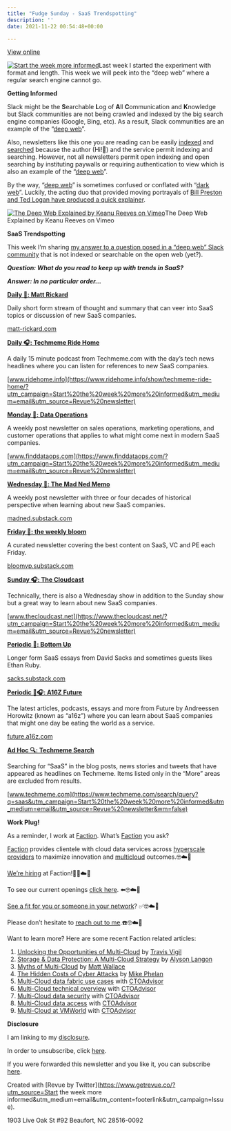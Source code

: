 ```yaml
---
title: "Fudge Sunday - SaaS Trendspotting"
description: ''
date: 2021-11-22 00:54:48+00:00

---
```


[View online](https://sunday.fudge.org/issues/fudge-sunday-saas-trendspotting-877717?utm_campaign=Issue&utm_content=view_in_browser&utm_medium=email&utm_source=Start+the+week+more+informed)

[![Start the week more informed](https://bucketeer-e05bbc84-baa3-437e-9518-adb32be77984.s3.amazonaws.com/public/images/bf5cd4f9-d4ce-4129-ae0c-1af5a7a34e7b_1200x115.png "Start the week more informed")](https://substackcdn.com/image/fetch/f_auto,q_auto:good,fl_progressive:steep/https%3A%2F%2Fbucketeer-e05bbc84-baa3-437e-9518-adb32be77984.s3.amazonaws.com%2Fpublic%2Fimages%2Fbf5cd4f9-d4ce-4129-ae0c-1af5a7a34e7b_1200x115.png)Last week I started the experiment with format and length. This week we will peek into the “deep web” where a regular search engine cannot go.

 **Getting Informed**

Slack might be the **S**earchable **L**og of **A**ll **C**ommunication and **K**nowledge but Slack communities are not being crawled and indexed by the big search engine companies (Google, Bing, etc). As a result, Slack communities are an example of the “[deep web](https://en.wikipedia.org/wiki/Deep_web?utm_campaign=Start%20the%20week%20more%20informed&utm_medium=email&utm_source=Revue%20newsletter)”.

Also, newsletters like this one you are reading can be easily [indexed](https://sunday.fudge.org/?format=rss&utm_campaign=Start%20the%20week%20more%20informed&utm_medium=email&utm_source=Revue%20newsletter) and [searched](https://www.google.com/search?q=multicloud%20site%3Asunday.fudge.org&utm_campaign=Start%20the%20week%20more%20informed&utm_medium=email&utm_source=Revue%20newsletter) because the author (Hi!👋) and the service permit indexing and searching. However, not all newsletters permit open indexing and open searching by instituting paywalls or requiring authentication to view which is also an example of the “[deep web](https://en.wikipedia.org/wiki/Deep_web?utm_campaign=Start%20the%20week%20more%20informed&utm_medium=email&utm_source=Revue%20newsletter)”.

By the way, “[deep web](https://en.wikipedia.org/wiki/Deep_web?utm_campaign=Start%20the%20week%20more%20informed&utm_medium=email&utm_source=Revue%20newsletter)” is sometimes confused or conflated with “[dark web](https://en.wikipedia.org/wiki/Dark_web?utm_campaign=Start%20the%20week%20more%20informed&utm_medium=email&utm_source=Revue%20newsletter)”. Luckily, the acting duo that provided moving portrayals of [Bill Preston and Ted Logan have produced a quick explainer](https://www.deepwebthemovie.com/?utm_campaign=Start%20the%20week%20more%20informed&utm_medium=email&utm_source=Revue%20newsletter).

[![The Deep Web Explained by Keanu Reeves on Vimeo](https://bucketeer-e05bbc84-baa3-437e-9518-adb32be77984.s3.amazonaws.com/public/images/7315cdc2-d644-4126-a8e4-348f76777631_600x338.jpeg "The Deep Web Explained by Keanu Reeves on Vimeo")](https://substackcdn.com/image/fetch/f_auto,q_auto:good,fl_progressive:steep/https%3A%2F%2Fbucketeer-e05bbc84-baa3-437e-9518-adb32be77984.s3.amazonaws.com%2Fpublic%2Fimages%2F7315cdc2-d644-4126-a8e4-348f76777631_600x338.jpeg)The Deep Web Explained by Keanu Reeves on Vimeo

 **SaaS Trendspotting**

This week I’m sharing [my answer to a question posed in a “deep web” Slack community](https://presalescollective.slack.com/archives/CKCAMR52S/p1636825295280200?cid=CKCAMR52S&thread_ts=1636794157.278800&utm_campaign=Start%20the%20week%20more%20informed&utm_medium=email&utm_source=Revue%20newsletter) that is not indexed or searchable on the open web (yet?).

***Question: What do you read to keep up with trends in SaaS?***

***Answer: In no particular order…***

**[Daily 📖: Matt Rickard](https://matt-rickard.com/archive/?utm_campaign=Start%20the%20week%20more%20informed&utm_medium=email&utm_source=Revue%20newsletter)**

Daily short form stream of thought and summary that can veer into SaaS topics or discussion of new SaaS companies.

[matt-rickard.com](https://matt-rickard.com/archive/?utm_campaign=Start%20the%20week%20more%20informed&utm_medium=email&utm_source=Revue%20newsletter)

**[Daily 🎧: Techmeme Ride Home](https://www.ridehome.info/show/techmeme-ride-home/?utm_campaign=Start%20the%20week%20more%20informed&utm_medium=email&utm_source=Revue%20newsletter)**

A daily 15 minute podcast from Techmeme.com with the day’s tech news headlines where you can listen for references to new SaaS companies.

[www.ridehome.info](https://www.ridehome.info/show/techmeme-ride-home/?utm_campaign=Start%20the%20week%20more%20informed&utm_medium=email&utm_source=Revue%20newsletter)

**[Monday 📖: Data Operations](https://www.finddataops.com/?utm_campaign=Start%20the%20week%20more%20informed&utm_medium=email&utm_source=Revue%20newsletter)**

A weekly post newsletter on sales operations, marketing operations, and customer operations that applies to what might come next in modern SaaS companies.

[www.finddataops.com](https://www.finddataops.com/?utm_campaign=Start%20the%20week%20more%20informed&utm_medium=email&utm_source=Revue%20newsletter)

**[Wednesday 📖: The Mad Ned Memo](https://madned.substack.com/?utm_campaign=Start%20the%20week%20more%20informed&utm_medium=email&utm_source=Revue%20newsletter)**

A weekly post newsletter with three or four decades of historical perspective when learning about new SaaS companies.

[madned.substack.com](https://madned.substack.com/?utm_campaign=Start%20the%20week%20more%20informed&utm_medium=email&utm_source=Revue%20newsletter)

**[Friday 📖: the weekly bloom](https://bloomvp.substack.com/?utm_campaign=Start%20the%20week%20more%20informed&utm_medium=email&utm_source=Revue%20newsletter)**

A curated newsletter covering the best content on SaaS, VC and PE each Friday.

[bloomvp.substack.com](https://bloomvp.substack.com/?utm_campaign=Start%20the%20week%20more%20informed&utm_medium=email&utm_source=Revue%20newsletter)

**[Sunday 🎧: The Cloudcast](https://www.thecloudcast.net/?utm_campaign=Start%20the%20week%20more%20informed&utm_medium=email&utm_source=Revue%20newsletter)**

Technically, there is also a Wednesday show in addition to the Sunday show but a great way to learn about new SaaS companies.

[www.thecloudcast.net](https://www.thecloudcast.net/?utm_campaign=Start%20the%20week%20more%20informed&utm_medium=email&utm_source=Revue%20newsletter)

**[Periodic 📖: Bottom Up](https://sacks.substack.com/archive?sort=new&utm_campaign=Start%20the%20week%20more%20informed&utm_medium=email&utm_source=Revue%20newsletter)**

Longer form SaaS essays from David Sacks and sometimes guests likes Ethan Ruby.

[sacks.substack.com](https://sacks.substack.com/archive?sort=new&utm_campaign=Start%20the%20week%20more%20informed&utm_medium=email&utm_source=Revue%20newsletter)

**[Periodic 📖🎧: A16Z Future](https://future.a16z.com/latest?utm_campaign=Start%20the%20week%20more%20informed&utm_medium=email&utm_source=Revue%20newsletter)**

The latest articles, podcasts, essays and more from Future by Andreessen Horowitz (known as “a16z”) where you can learn about SaaS companies that might one day be eating the world as a service.

[future.a16z.com](https://future.a16z.com/latest?utm_campaign=Start%20the%20week%20more%20informed&utm_medium=email&utm_source=Revue%20newsletter)

**[Ad Hoc 🔍: Techmeme Search](https://www.techmeme.com/search/query?q=saas&utm_campaign=Start%20the%20week%20more%20informed&utm_medium=email&utm_source=Revue%20newsletter&wm=false)**

Searching for “SaaS” in the blog posts, news stories and tweets that have appeared as headlines on Techmeme. Items listed only in the “More” areas are excluded from results.

[www.techmeme.com](https://www.techmeme.com/search/query?q=saas&utm_campaign=Start%20the%20week%20more%20informed&utm_medium=email&utm_source=Revue%20newsletter&wm=false)

 **Work Plug!**

As a reminder, I work at [Faction](https://www.factioninc.com/solutions/multi-cloud-data-services/?utm_campaign=Fudge%20Sunday&utm_medium=email&utm_source=Revue%20newsletter). What’s [Faction](https://www.factioninc.com/solutions/multi-cloud-data-services/?utm_campaign=Fudge%20Sunday&utm_medium=email&utm_source=Revue%20newsletter) you ask? 

[Faction](https://www.factioninc.com/solutions/multi-cloud-data-services/?utm_campaign=Fudge%20Sunday&utm_medium=email&utm_source=Revue%20newsletter) provides clientele with cloud data services across [hyperscale providers](https://www.factioninc.com/solutions/multi-cloud-data-services/?utm_campaign=Fudge%20Sunday&utm_medium=email&utm_source=Revue%20newsletter) to maximize innovation and [multicloud](https://www.factioninc.com/solutions/multi-cloud-data-services/?utm_campaign=Fudge%20Sunday&utm_medium=email&utm_source=Revue%20newsletter) outcomes.🤓☁️🚀

[We’re hiring](https://grnh.se/66f4d22d4us?utm_campaign=Fudge%20Sunday&utm_medium=email&utm_source=Revue%20newsletter) at Faction!🎉🤓☁️🚀

To see our current openings [click here](https://grnh.se/66f4d22d4us?utm_campaign=Fudge%20Sunday&utm_medium=email&utm_source=Revue%20newsletter). ⬅️🤓☁️🚀

[See a fit for you or someone in your network](https://grnh.se/66f4d22d4us?utm_campaign=Fudge%20Sunday&utm_medium=email&utm_source=Revue%20newsletter)? ✅🤓☁️🚀

Please don’t hesitate to [reach out to me](https://jaycuthrell.com/contact/?utm_campaign=Fudge%20Sunday&utm_medium=email&utm_source=Revue%20newsletter).☎️🤓☁️🚀

Want to learn more? Here are some recent Faction related articles:

1. [Unlocking the Opportunities of Multi-Cloud](https://www.delltechnologies.com/en-us/blog/unlocking-the-opportunities-of-multi-cloud/?utm_campaign=Fudge%20Sunday&utm_medium=email&utm_source=Revue%20newsletter) by [Travis Vigil](https://www.delltechnologies.com/en-us/blog/authors/travis-vigil/?utm_campaign=Fudge%20Sunday&utm_medium=email&utm_source=Revue%20newsletter)
2. [Storage & Data Protection: A Multi-Cloud Strategy](https://www.delltechnologies.com/en-us/blog/storage-and-data-protection-for-your-cloud-first-strategy/?utm_campaign=Fudge%20Sunday&utm_medium=email&utm_source=Revue%20newsletter) by [Alyson Langon](https://www.delltechnologies.com/en-us/blog/authors/alyson-langon/?utm_campaign=Fudge%20Sunday&utm_medium=email&utm_source=Revue%20newsletter)
3. [Myths of Multi-Cloud](https://www.intelligentcio.com/north-america/2021/10/07/myths-of-multi-cloud-whats-standing-in-the-way-of-a-streamlined-approach/?utm_campaign=Fudge%20Sunday&utm_medium=email&utm_source=Revue%20newsletter) by [Matt Wallace](https://twitter.com/mattwallace?utm_campaign=Fudge%20Sunday&utm_medium=email&utm_source=Revue%20newsletter)
4. [The Hidden Costs of Cyber Attacks](https://www.dataversity.net/the-hidden-costs-of-cyberattacks/?utm_campaign=Fudge%20Sunday&utm_medium=email&utm_source=Revue%20newsletter) by [Mike Phelan](https://www.linkedin.com/in/mikephelan-1912/?utm_campaign=Fudge%20Sunday&utm_medium=email&utm_source=Revue%20newsletter)
5. [Multi-Cloud data fabric use cases](https://thectoadvisor.com/multicloud-data-fabric-use-cases-with-faction/?utm_campaign=Fudge%20Sunday&utm_medium=email&utm_source=Revue%20newsletter) with [CTOAdvisor](https://thectoadvisor.com/?utm_campaign=Fudge%20Sunday&utm_medium=email&utm_source=Revue%20newsletter)
6. [Multi-Cloud technical overview](https://thectoadvisor.com/faction-multicloud-technical-overview-interview-with-matt-wallace/?utm_campaign=Fudge%20Sunday&utm_medium=email&utm_source=Revue%20newsletter) with [CTOAdvisor](https://thectoadvisor.com/?utm_campaign=Fudge%20Sunday&utm_medium=email&utm_source=Revue%20newsletter)
7. [Multi-Cloud data security](https://thectoadvisor.com/multi-cloud-data-security-dell-technologies-and-faction/?utm_campaign=Fudge%20Sunday&utm_medium=email&utm_source=Revue%20newsletter) with [CTOAdvisor](https://thectoadvisor.com/?utm_campaign=Fudge%20Sunday&utm_medium=email&utm_source=Revue%20newsletter)
8. [Multi-Cloud data access](https://thectoadvisor.com/using-dell-powerscale-for-multi-cloud-data-access/?utm_campaign=Fudge%20Sunday&utm_medium=email&utm_source=Revue%20newsletter) with [CTOAdvisor](https://thectoadvisor.com/?utm_campaign=Fudge%20Sunday&utm_medium=email&utm_source=Revue%20newsletter)
9. [Multi-Cloud at VMWorld](https://www.linkedin.com/posts/kltownsend_multicloud-vmworld-activity-6851248635166957568-oEkR/?utm_campaign=Fudge%20Sunday&utm_medium=email&utm_source=Revue%20newsletter) with [CTOAdvisor](https://thectoadvisor.com/?utm_campaign=Fudge%20Sunday&utm_medium=email&utm_source=Revue%20newsletter)

 **Disclosure**

I am linking to my [disclosure](https://jaycuthrell.com/disclosure/?utm_campaign=Fudge%20Sunday&utm_medium=email&utm_source=Revue%20newsletter).

In order to unsubscribe, click [here](#).

If you were forwarded this newsletter and you like it, you can subscribe [here](https://sunday.fudge.org/?utm_campaign=Issue&utm_content=forwarded&utm_medium=email&utm_source=Start+the+week+more+informed).

Created with [Revue by Twitter](https://www.getrevue.co/?utm_source=Start the week more informed&utm_medium=email&utm_content=footerlink&utm_campaign=Issue).

1903 Live Oak St #92 Beaufort, NC 28516-0092

